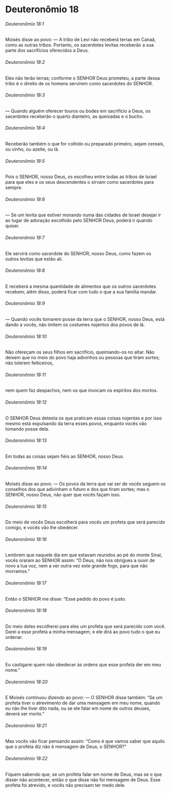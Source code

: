 # Deuteronômio 18

###### Deuteronômio 18:1

Moisés disse ao povo: — A tribo de Levi não receberá terras em Canaã, como as outras tribos. Portanto, os sacerdotes levitas receberão a sua parte dos sacrifícios oferecidos a Deus.

###### Deuteronômio 18:2

Eles não terão terras; conforme o SENHOR Deus prometeu, a parte dessa tribo é o direito de os homens servirem como sacerdotes do SENHOR.

###### Deuteronômio 18:3

— Quando alguém oferecer touros ou bodes em sacrifício a Deus, os sacerdotes receberão o quarto dianteiro, as queixadas e o bucho.

###### Deuteronômio 18:4

Receberão também o que for colhido ou preparado primeiro, sejam cereais, ou vinho, ou azeite, ou lã.

###### Deuteronômio 18:5

Pois o SENHOR, nosso Deus, os escolheu entre todas as tribos de Israel para que eles e os seus descendentes o sirvam como sacerdotes para sempre.

###### Deuteronômio 18:6

— Se um levita que estiver morando numa das cidades de Israel desejar ir ao lugar de adoração escolhido pelo SENHOR Deus, poderá ir quando quiser.

###### Deuteronômio 18:7

Ele servirá como sacerdote do SENHOR, nosso Deus, como fazem os outros levitas que estão ali.

###### Deuteronômio 18:8

E receberá a mesma quantidade de alimentos que os outros sacerdotes recebem; além disso, poderá ficar com tudo o que a sua família mandar.

###### Deuteronômio 18:9

— Quando vocês tomarem posse da terra que o SENHOR, nosso Deus, está dando a vocês, não imitem os costumes nojentos dos povos de lá.

###### Deuteronômio 18:10

Não ofereçam os seus filhos em sacrifício, queimando-os no altar. Não deixem que no meio do povo haja adivinhos ou pessoas que tiram sortes; não tolerem feiticeiros,

###### Deuteronômio 18:11

nem quem faz despachos, nem os que invocam os espíritos dos mortos.

###### Deuteronômio 18:12

O SENHOR Deus detesta os que praticam essas coisas nojentas e por isso mesmo está expulsando da terra esses povos, enquanto vocês vão tomando posse dela.

###### Deuteronômio 18:13

Em todas as coisas sejam fiéis ao SENHOR, nosso Deus.

###### Deuteronômio 18:14

Moisés disse ao povo: — Os povos da terra que vai ser de vocês seguem os conselhos dos que adivinham o futuro e dos que tiram sortes; mas o SENHOR, nosso Deus, não quer que vocês façam isso.

###### Deuteronômio 18:15

Do meio de vocês Deus escolherá para vocês um profeta que será parecido comigo, e vocês vão lhe obedecer.

###### Deuteronômio 18:16

Lembrem que naquele dia em que estavam reunidos ao pé do monte Sinai, vocês oraram ao SENHOR assim: “Ó Deus, não nos obrigues a ouvir de novo a tua voz, nem a ver outra vez este grande fogo, para que não morramos.”

###### Deuteronômio 18:17

Então o SENHOR me disse: “Esse pedido do povo é justo.

###### Deuteronômio 18:18

Do meio deles escolherei para eles um profeta que será parecido com você. Darei a esse profeta a minha mensagem, e ele dirá ao povo tudo o que eu ordenar.

###### Deuteronômio 18:19

Eu castigarei quem não obedecer às ordens que esse profeta der em meu nome.”

###### Deuteronômio 18:20

E Moisés continuou dizendo ao povo: — O SENHOR disse também: “Se um profeta tiver o atrevimento de dar uma mensagem em meu nome, quando eu não lhe tiver dito nada, ou se ele falar em nome de outros deuses, deverá ser morto.”

###### Deuteronômio 18:21

Mas vocês vão ficar pensando assim: “Como é que vamos saber que aquilo que o profeta diz não é mensagem de Deus, o SENHOR?”

###### Deuteronômio 18:22

Fiquem sabendo que, se um profeta falar em nome de Deus, mas se o que disser não acontecer, então o que disse não foi mensagem de Deus. Esse profeta foi atrevido, e vocês não precisam ter medo dele.

